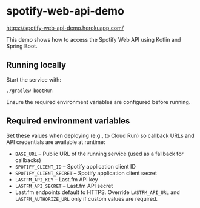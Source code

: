 # spotify-web-api-demo
https://spotify-web-api-demo.herokuapp.com/

This demo shows how to access the Spotify Web API using Kotlin and Spring Boot.

## Running locally

Start the service with:

```shell
./gradlew bootRun
```

Ensure the required environment variables are configured before running.

## Required environment variables

Set these values when deploying (e.g., to Cloud Run) so callback URLs and API
credentials are available at runtime:

- `BASE_URL` – Public URL of the running service (used as a fallback for
  callbacks)
- `SPOTIFY_CLIENT_ID` – Spotify application client ID
- `SPOTIFY_CLIENT_SECRET` – Spotify application client secret
- `LASTFM_API_KEY` – Last.fm API key
- `LASTFM_API_SECRET` – Last.fm API secret
- Last.fm endpoints default to HTTPS. Override `LASTFM_API_URL` and
  `LASTFM_AUTHORIZE_URL` only if custom values are required.
